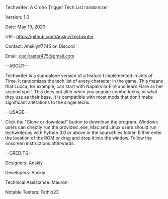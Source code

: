 Techwriter: A Crono Trigger Tech List randomizer

Version: 1.0

Date: May 19, 2020

URL: https://github.com/Anskiy/Techwriter

Contact: Anskiy#7745 on Discord
         
Email:   cecilraster475@gmail.com


--ABOUT--

Techwriter is a standalone version of a feature I implemented in Jets of Time. It randomizes the tech list of every character in the game. This means that Lucca, for example, can start with Napalm or Fire and learn Flare as her second spell. This does not alter when you acquire combo techs, or what they use as their base. It is compatible with most mods that don't make significant alterations to the single techs.

--USAGE--

Click the "Clone or download" button to download the program. Windows users can directly run the provided .exe, Mac and Linux users should run techwriter.py with Python 3.0 or above in the sourcefiles folder. Either enter the location of the ROM or drag and drop it into the window. Follow the onscreen instructions afterwards.

--CREDITS--

Designers: Anskiy

Developers: Anskiy

Technical Assistance: Mauron

Notable Testers: Fathlo23